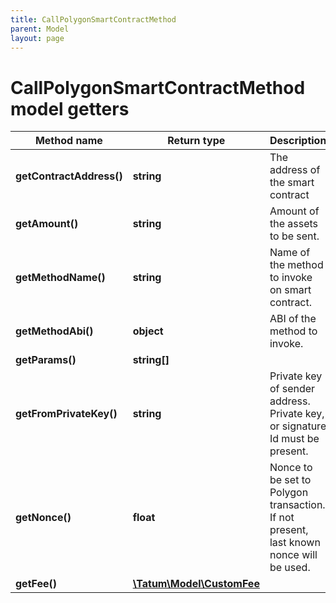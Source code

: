 ```yaml
---
title: CallPolygonSmartContractMethod
parent: Model
layout: page
---
```


# CallPolygonSmartContractMethod model getters

Method name | Return type | Description | Notes
------------ | ------------- | ------------- | -------------
**getContractAddress()** | **string** | The address of the smart contract |
**getAmount()** | **string** | Amount of the assets to be sent. | [optional]
**getMethodName()** | **string** | Name of the method to invoke on smart contract. |
**getMethodAbi()** | **object** | ABI of the method to invoke. |
**getParams()** | **string[]** |  |
**getFromPrivateKey()** | **string** | Private key of sender address. Private key, or signature Id must be present. |
**getNonce()** | **float** | Nonce to be set to Polygon transaction. If not present, last known nonce will be used. | [optional]
**getFee()** | [**\Tatum\Model\CustomFee**](../CustomFee) |  | [optional]


